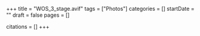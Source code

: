 +++
title = "WOS_3_stage.avif"
tags = ["Photos"]
categories = []
startDate = ""
draft = false
pages = []

citations = []
+++
